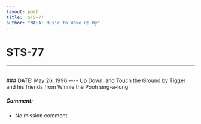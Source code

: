 ```yaml
---
layout: post
title:  STS-77
author: "NASA: Music to Wake Up By"
---
```


# STS-77
----
<br/>
### DATE: May 26, 1996
----
Up Down, and Touch the Ground by Tigger and his friends from Winnie the Pooh sing-a-long

##### Comment:
* No mission comment
